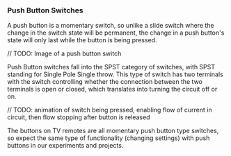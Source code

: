 ### Push Button Switches

A push button is a momentary switch, so unlike a slide switch where the change in the switch state will be permanent, the change in a push button's state will only last while the button is being pressed.

// TODO: Image of a push button switch

Push Button switches fall into the SPST category of switches, with SPST standing for Single Pole Single throw. This type of switch has two terminals with the switch controlling whether the connection between the two terminals is open or closed, which translates into turning the circuit off or on.

// TODO: animation of switch being pressed, enabling flow of current in circuit, then flow stopping after button is released

The buttons on TV remotes are all momentary push button type switches, so expect the same type of functionality (changing settings) with push buttons in our experiments and projects.
